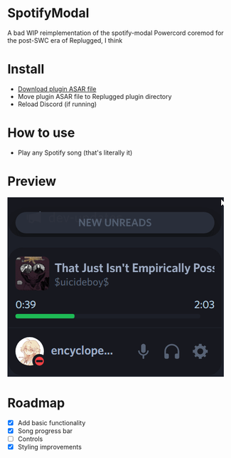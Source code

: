 # SpotifyModal
A bad WIP reimplementation of the spotify-modal Powercord coremod for the post-SWC era of Replugged, I think
  
# Install
  - [Download plugin ASAR file](https://github.com/Socketlike/SpotifyModal/releases/latest)  
  - Move plugin ASAR file to Replugged plugin directory  
  - Reload Discord (if running)
  
# How to use
  - Play any Spotify song (that's literally it)
  
# Preview
  ![Preview](https://raw.githubusercontent.com/Socketlike/SpotifyModal/main/Preview.gif)
  
# Roadmap
  - [X] Add basic functionality
  - [X] Song progress bar
  - [ ] Controls
  - [X] Styling improvements
